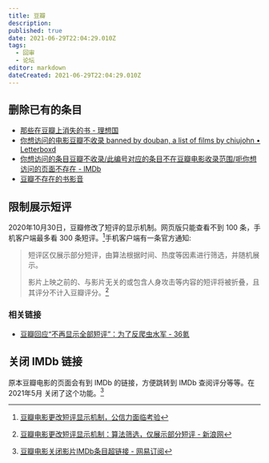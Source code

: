 ```yaml
---
title: 豆瓣
description: 
published: true
date: 2021-06-29T22:04:29.010Z
tags:
  - 回审
  - 论坛
editor: markdown
dateCreated: 2021-06-29T22:04:29.010Z
---
```


## 删除已有的条目

+ [那些在豆瓣上消失的书 - 理想国](https://web.archive.org/web/20210819102416/https://chinadigitaltimes.net/chinese/422690.html)
+ [‎你想访问的电影豆瓣不收录 banned by douban, a list of films by chiujohn • Letterboxd](https://web.archive.org/web/20210818155745/https://letterboxd.com/chiujohn/list/banned-by-douban/)
+ [你想访问的条目豆瓣不收录/此编号对应的条目不在豆瓣电影收录范围/呃你想访问的页面不存在 - IMDb](https://web.archive.org/web/20210721025530if_/https://www.imdb.com/list/ls047609675/)
+ [豆瓣不存在的书影音](https://web.archive.org/web/20210730011533/https://terminus2049.github.io/Not-exist-in-douban/)

<!--
+ 《纳粹德国的腐败与反腐》
+ 《上海生死劫》 郑念 著
+ 《一滴泪（中文版）》 巫宁坤 著
+ 《牛鬼蛇神录》 杨曦光 著
+ 《定西孤儿院纪事》 杨显惠 著
+ 《伶人往事》 章诒和 著
+ 《江上的母亲（台版）》 野夫 著
+ 《巨流河（台版）》 齐邦媛 著
+ 《延安日记（简体版）》 彼得．弗拉基米洛夫 著
+ 《文化大革命的起源（内地版）》 （英）麦克法夸尔 著
+ 《党史笔记：从遵义会议到延安整风》 何方 著
+ 《二十世纪中国政治》 邹谠 著
+ 《乌托邦运动——从大跃进到大饥荒》 林蕴晖 著
+ 《费正清论中国：中国新史（中文版）》 费正清 著
+ 《哈维尔文集》 哈维尔 著
+ 《“砸烂旧世界”──文化大革命的动乱与浩劫（1966-1968）》 卜伟华 著
-->

## 限制展示短评

2020年10月30日，豆瓣修改了短评的显示机制。网页版只能查看不到 100 条，手机客户端最多看 300 条短评。[^ejzep]手机客户端有一条官方通知:

[^ejzep]: [豆瓣电影更改短评显示机制，公信力面临考验](https://archive.is/ejzep "https://mp.weixin.qq.com/s?__biz=MzI0NDgxMzg3Mw%3D%3D&mid=2247502574&idx=1&sn=2825490eabb30b6aa2a1e885bfb7ab31")

> 短评区仅展示部分短评，由算法根据时间、热度等因素进行筛选，并随机展示。
>
> 影片上映之前的、与影片无关的或包含人身攻击等内容的短评将被折叠，且其评分不计入豆瓣评分。[^db_unrl]

[^db_unrl]: [豆瓣电影更改短评显示机制：算法筛选，仅展示部分短评 - 新浪网](https://web.archive.org/web/20210629145158/https://finance.sina.com.cn/tech/2020-10-30/doc-iiznctkc8485578.shtml)

### 相关链接

+ [豆瓣回应“不再显示全部短评”：为了反爬虫水军 - 36氪](https://web.archive.org/web/20210424231521/https://36kr.com/p/952589207680648)

## 关闭 IMDb 链接

原本豆瓣电影的页面会有到 IMDb 的链接，方便跳转到 IMDb 查阅评分等等。在 2021年5月 关闭了这个功能。[^db_rmdbl]

[^db_rmdbl]: [豆瓣电影关闭影片IMDb条目超链接 - 网易订阅](https://web.archive.org/web/20210517051524/https://www.163.com/dy/article/GA2059CR0517VC4C.html)
